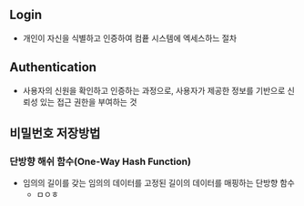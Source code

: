 ## Login
+ 개인이 자신을 식별하고 인증하여 컴픁 시스템에 엑세스하느 절차

## Authentication
+ 사용자의 신원을 확인하고 인증하는 과정으로, 사용자가 제공한 정보를 기반으로 신뢰성 있는 접근 권한을 부여하는 것

## 비밀번호 저장방법

### 단방향 해쉬 함수(One-Way Hash Function)
+ 임의의 길이를 갖는 임의의 데이터를 고정된 길이의 데이터를 매핑하는 단방향 함수
  - ㅁㅇㅎ
